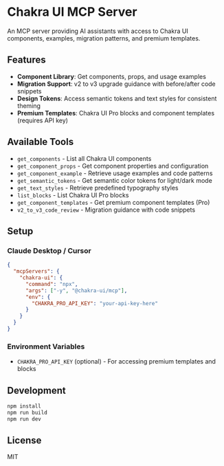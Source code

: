 # Chakra UI MCP Server

An MCP server providing AI assistants with access to Chakra UI components,
examples, migration patterns, and premium templates.

## Features

- **Component Library**: Get components, props, and usage examples
- **Migration Support**: v2 to v3 upgrade guidance with before/after code
  snippets
- **Design Tokens**: Access semantic tokens and text styles for consistent
  theming
- **Premium Templates**: Chakra UI Pro blocks and component templates (requires
  API key)

## Available Tools

- `get_components` - List all Chakra UI components
- `get_component_props` - Get component properties and configuration
- `get_component_example` - Retrieve usage examples and code patterns
- `get_semantic_tokens` - Get semantic color tokens for light/dark mode
- `get_text_styles` - Retrieve predefined typography styles
- `list_blocks` - List Chakra UI Pro blocks
- `get_component_templates` - Get premium component templates (Pro)
- `v2_to_v3_code_review` - Migration guidance with code snippets

## Setup

### Claude Desktop / Cursor

```json
{
  "mcpServers": {
    "chakra-ui": {
      "command": "npx",
      "args": ["-y", "@chakra-ui/mcp"],
      "env": {
        "CHAKRA_PRO_API_KEY": "your-api-key-here"
      }
    }
  }
}
```

### Environment Variables

- `CHAKRA_PRO_API_KEY` (optional) - For accessing premium templates and blocks

## Development

```bash
npm install
npm run build
npm run dev
```

## License

MIT
